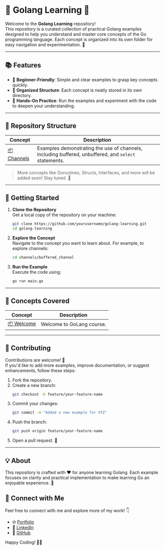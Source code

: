 # 🌟 Golang Learning 🐹

Welcome to the **Golang Learning** repository!  
This repository is a curated collection of practical Golang examples designed to help you understand and master core concepts of the Go programming language. Each concept is organized into its own folder for easy navigation and experimentation. 🚀

---

## 📚 Features

- 🐹 **Beginner-Friendly**: Simple and clear examples to grasp key concepts quickly.
- 📂 **Organized Structure**: Each concept is neatly stored in its own directory.
- 🚀 **Hands-On Practice**: Run the examples and experiment with the code to deepen your understanding.

---

## 📂 Repository Structure

| Concept       | Description                                             |
|---------------|---------------------------------------------------------|
| [📦 Channels](./channels) | Examples demonstrating the use of channels, including buffered, unbuffered, and `select` statements. |

> More concepts like Goroutines, Structs, Interfaces, and more will be added soon! Stay tuned. 🎉

---

## 🚀 Getting Started

1. **Clone the Repository**  
   Get a local copy of the repository on your machine:
   ```bash
   git clone https://github.com/yourusername/golang-learning.git
   cd golang-learning
   ```

2. **Explore the Concept**  
   Navigate to the concept you want to learn about. For example, to explore channels:
   ```bash
   cd channels/buffered_channel
   ```

3. **Run the Example**  
   Execute the code using:
   ```bash
   go run main.go
   ```

---

## 🌟 Concepts Covered

| Concept       | Description                                             |
|---------------|---------------------------------------------------------|
| [📦 Welcome](./A_Welcome) | Welcome to GoLang course. |

---

## 🤝 Contributing

Contributions are welcome! 🥳  
If you'd like to add more examples, improve documentation, or suggest enhancements, follow these steps:

1. Fork the repository.
2. Create a new branch:
   ```bash
   git checkout -b feature/your-feature-name
   ```
3. Commit your changes:
   ```bash
   git commit -m "Added a new example for XYZ"
   ```
4. Push the branch:
   ```bash
   git push origin feature/your-feature-name
   ```
5. Open a pull request. 🚀

---

## 💡 About

This repository is crafted with ❤️ for anyone learning Golang. Each example focuses on clarity and practical implementation to make learning Go an enjoyable experience. 🌟

## 📌 Connect with Me

Feel free to connect with me and explore more of my work! 👇

- 🌐 [Portfolio](https://viru9029.github.io/Portfolio/)  
- 🔗 [LinkedIn](https://www.linkedin.com/in/virendrakate/)  
- 🐙 [GitHub](https://github.com/Viru9029)

Happy Coding! 🚀🐹